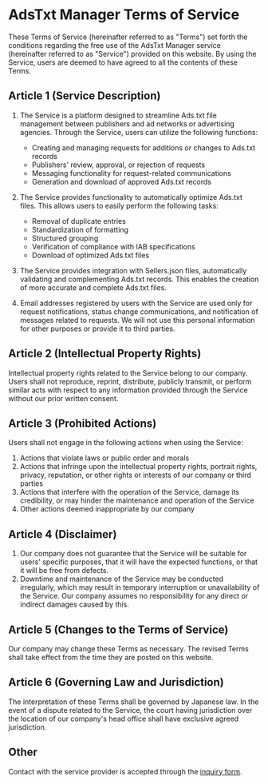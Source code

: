# AdsTxt Manager Terms of Service

These Terms of Service (hereinafter referred to as "Terms") set forth the conditions regarding the free use of the AdsTxt Manager service (hereinafter referred to as "Service") provided on this website. By using the Service, users are deemed to have agreed to all the contents of these Terms.

## Article 1 (Service Description)

1. The Service is a platform designed to streamline Ads.txt file management between publishers and ad networks or advertising agencies. Through the Service, users can utilize the following functions:

   - Creating and managing requests for additions or changes to Ads.txt records
   - Publishers' review, approval, or rejection of requests
   - Messaging functionality for request-related communications
   - Generation and download of approved Ads.txt records

2. The Service provides functionality to automatically optimize Ads.txt files. This allows users to easily perform the following tasks:

   - Removal of duplicate entries
   - Standardization of formatting
   - Structured grouping
   - Verification of compliance with IAB specifications
   - Download of optimized Ads.txt files

3. The Service provides integration with Sellers.json files, automatically validating and complementing Ads.txt records. This enables the creation of more accurate and complete Ads.txt files.

4. Email addresses registered by users with the Service are used only for request notifications, status change communications, and notification of messages related to requests. We will not use this personal information for other purposes or provide it to third parties.

## Article 2 (Intellectual Property Rights)

Intellectual property rights related to the Service belong to our company. Users shall not reproduce, reprint, distribute, publicly transmit, or perform similar acts with respect to any information provided through the Service without our prior written consent.

## Article 3 (Prohibited Actions)

Users shall not engage in the following actions when using the Service:

1. Actions that violate laws or public order and morals
2. Actions that infringe upon the intellectual property rights, portrait rights, privacy, reputation, or other rights or interests of our company or third parties
3. Actions that interfere with the operation of the Service, damage its credibility, or may hinder the maintenance and operation of the Service
4. Other actions deemed inappropriate by our company

## Article 4 (Disclaimer)

1. Our company does not guarantee that the Service will be suitable for users' specific purposes, that it will have the expected functions, or that it will be free from defects.
2. Downtime and maintenance of the Service may be conducted irregularly, which may result in temporary interruption or unavailability of the Service. Our company assumes no responsibility for any direct or indirect damages caused by this.

## Article 5 (Changes to the Terms of Service)

Our company may change these Terms as necessary. The revised Terms shall take effect from the time they are posted on this website.

## Article 6 (Governing Law and Jurisdiction)

The interpretation of these Terms shall be governed by Japanese law. In the event of a dispute related to the Service, the court having jurisdiction over the location of our company's head office shall have exclusive agreed jurisdiction.

## Other

Contact with the service provider is accepted through the [inquiry form](https://adstxt-manager.jp/contact).
